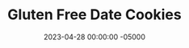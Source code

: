 ---
layout: post
title: "Gluten Free Date Cookies"
date:   2023-04-28 00:00:00 -05000
categories: 
- Recipes
- Healthier Dessert
permalink: /recipes/date-cookies
image: /assets/Food/Healthier Dessert/Date Cookie/date-cookie-cover.jpg
ing: datecookie-ing
facts: datecookie-facts
Prep: 10
Rest: 60
Cook: 8
Source1: 
Source2: 
tags: 
- raisin
- blend
- almond
- almond flour
- almond meal
- nut butter
- nut
- peanut
- peanut butter
- peanut flour
- chocolate chip
- gluten free
Description: These healthy chocolate chip cookies use date paste and almond flour as a base, and avoids using sugar, butter, and white flour. If you're anything like me and find most desserts way too sweet, you'll find that you enjoy these cookies much more than any traditional chocolate chip cookie.  See my <a href="date-brownie">Gluten Free Date Brownies</a> for a similar gluten free dessert using dates and nuts
Instructions: 
- Preheat oven to 350F and line a large cookie sheet with parchment paper<br><br>

- Blend the dates in a food processor. Blend in nut flour too. You can also use whole nuts instead of nut flour too. Blend until you have a crumbly looking dough, but slightly sticky<br><br>

- Add the rest of the ingredients (except for the chocolate chips) and blend to combine<br><br>

- Fold in chocolate chips. Let the batter chill in the fridge for an hour to make it easier to work with<br><br>
- <center><img src="/assets/Food/Healthier Dessert/Date Cookie/date-cookie-4.jpg" alt="" class="instruction-image"></center><br>

- Scoop and roll into balls. Place on the cookie sheet. Lightly press down, and shape into a circle. Wetting your hands a little helps the dough from sticking everywhere<br><br>
- <center><img src="/assets/Food/Healthier Dessert/Date Cookie/date-cookie-5.jpg" alt="" class="instruction-image"></center><br>

- Bake at 350F for about 8 minutes. The cookies should just turn golden but still be soft in the middle. They will puff up a little but not really expand outward.  Let cool on the sheet for a few minutes, then transfer to a wire rack<br><br>

- Try making an ice cream sandwich with some banana ice cream<br><br>
- <center><img src="/assets/Food/Healthier Dessert/Date Cookie/date-cookie-7.jpg" alt="" class="instruction-image"></center><br>
---